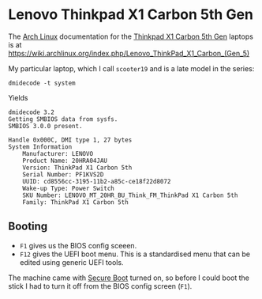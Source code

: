 Lenovo Thinkpad X1 Carbon 5th Gen
=================================


The [Arch Linux][arch] documentation for the [Thinkpad X1 Carbon 5th
Gen][arch-x1-5] laptops is at
https://wiki.archlinux.org/index.php/Lenovo_ThinkPad_X1_Carbon_(Gen_5)

[arch]: https://www.archlinux.org
[arch-x1-5]: https://wiki.archlinux.org/index.php/Lenovo_ThinkPad_X1_Carbon_(Gen_5)

My particular laptop, which I call `scooter19` and is a late model in the
series:

    dmidecode -t system

Yields

    dmidecode 3.2
    Getting SMBIOS data from sysfs.
    SMBIOS 3.0.0 present.

    Handle 0x000C, DMI type 1, 27 bytes
    System Information
        Manufacturer: LENOVO
        Product Name: 20HRA04JAU
        Version: ThinkPad X1 Carbon 5th
        Serial Number: PF1KVS2D
        UUID: cd8556cc-3195-11b2-a85c-ce18f22d8072
        Wake-up Type: Power Switch
        SKU Number: LENOVO_MT_20HR_BU_Think_FM_ThinkPad X1 Carbon 5th
        Family: ThinkPad X1 Carbon 5th

Booting
-------

* `F1` gives us the BIOS config sceeen.
* `F12` gives the UEFI boot menu.  This is a standardised menu that can
  be edited using generic UEFI tools.

The machine came with [Secure Boot][arch-secure-boot] turned on, so before I
could boot the stick I had to turn it off from the BIOS config screen (`F1`).

[arch-secure-boot]: https://wiki.archlinux.org/index.php/Secure_Boot
